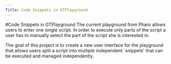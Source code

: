 ```yaml
---
Title: Code Snippets in GTPlayground
---
```

#Code Snippets in GTPlayground
The current playground from Pharo allows users to enter one single script. In order to execute only parts of the script a user has to manually select the part of the script she is interested in. 

The goal of this project is to create a new user interface for the playground that allows users split a script into multiple independent `snippets' that can be executed and managed independently.
